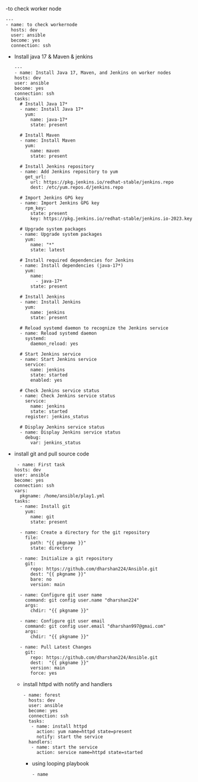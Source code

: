  -to check worker node 
```
---
- name: to check workernode
  hosts: dev
  user: ansible
  become: yes
  connection: ssh

```
- Install java 17 & Maven & jenkins
  ```
  ---
  - name: Install Java 17, Maven, and Jenkins on worker nodes
  hosts: dev
  user: ansible
  become: yes
  connection: ssh
  tasks:
    # Install Java 17*
    - name: Install Java 17*
      yum:
        name: java-17*
        state: present

    # Install Maven
    - name: Install Maven
      yum:
        name: maven
        state: present

    # Install Jenkins repository
    - name: Add Jenkins repository to yum
      get_url:
        url: https://pkg.jenkins.io/redhat-stable/jenkins.repo
        dest: /etc/yum.repos.d/jenkins.repo

    # Import Jenkins GPG key
    - name: Import Jenkins GPG key
      rpm_key:
        state: present
        key: https://pkg.jenkins.io/redhat-stable/jenkins.io-2023.key

    # Upgrade system packages
    - name: Upgrade system packages
      yum:
        name: "*"
        state: latest

    # Install required dependencies for Jenkins
    - name: Install dependencies (java-17*)
      yum:
        name:
          - java-17*
        state: present

    # Install Jenkins
    - name: Install Jenkins
      yum:
        name: jenkins
        state: present

    # Reload systemd daemon to recognize the Jenkins service
    - name: Reload systemd daemon
      systemd:
        daemon_reload: yes

    # Start Jenkins service
    - name: Start Jenkins service
      service:
        name: jenkins
        state: started
        enabled: yes

    # Check Jenkins service status
    - name: Check Jenkins service status
      service:
        name: jenkins
        state: started
      register: jenkins_status

    # Display Jenkins service status
    - name: Display Jenkins service status
      debug:
        var: jenkins_status
- install git and pull source code
  ```
   - name: First task
  hosts: dev
  user: ansible
  become: yes
  connection: ssh
  vars:
    pkgname: /home/ansible/play1.yml
  tasks:
    - name: Install git
      yum:
        name: git
        state: present

    - name: Create a directory for the git repository
      file:
        path: "{{ pkgname }}"
        state: directory

    - name: Initialize a git repository
      git:
        repo: https://github.com/dharshan224/Ansible.git
        dest: "{{ pkgname }}"
        bare: no
        version: main

    - name: Configure git user name
      command: git config user.name "dharshan224"
      args:
        chdir: "{{ pkgname }}"

    - name: Configure git user email
      command: git config user.email "dharshan997@gmai.com"
      args:
        chdir: "{{ pkgname }}"

    - name: Pull Latest Changes
      git:
        repo: https://github.com/dharshan224/Ansible.git
        dest:  "{{ pkgname }}"
        version: main
        force: yes
  ```
  - install httpd with notify and handlers
    ```
    - name: forest
      hosts: dev
      user: ansible
      become: yes
      connection: ssh
      tasks:
       - name: install httpd
         action: yum name=httpd state=present
         notify: start the service
      handlers:
       - name: start the service
         action: service name=httpd state=started
    ```
    - using looping playbook
      ```
      - name






  
